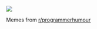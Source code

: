 ![](https://preview.redd.it/3rrm8269qvfd1.png?width=640&crop=smart&auto=webp&s=b938530fdefbb7e4f3ce862d4cdb6e7f93ead2fe)

 Memes from [r/programmerhumour](https://www.reddit.com/r/ProgrammerHumor/)
